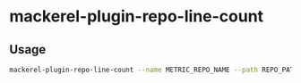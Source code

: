 # mackerel-plugin-repo-line-count

## Usage

```sh
mackerel-plugin-repo-line-count --name METRIC_REPO_NAME --path REPO_PATH --pattern SEARCH_PATTERN
```
